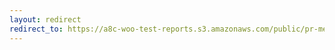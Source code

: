 ```yaml
---
layout: redirect
redirect_to: https://a8c-woo-test-reports.s3.amazonaws.com/public/pr-merge/44336/e2e/index.html
---
```

